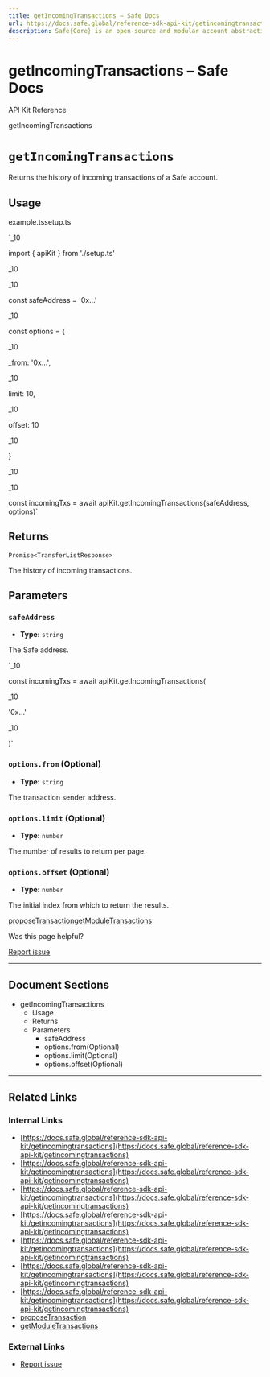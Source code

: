 ```yaml
---
title: getIncomingTransactions – Safe Docs
url: https://docs.safe.global/reference-sdk-api-kit/getincomingtransactions
description: Safe{Core} is an open-source and modular account abstraction stack. Learn about its features and how to use it.
---
```


# getIncomingTransactions – Safe Docs

API Kit Reference

getIncomingTransactions

# `getIncomingTransactions`

Returns the history of incoming transactions of a Safe account.

## Usage



example.tssetup.ts

`_10

import { apiKit } from './setup.ts'

_10

_10

const safeAddress = '0x...'

_10

const options = {

_10

_from: '0x...',

_10

limit: 10,

_10

offset: 10

_10

}

_10

_10

const incomingTxs = await apiKit.getIncomingTransactions(safeAddress, options)`

## Returns

`Promise<TransferListResponse>`

The history of incoming transactions.

## Parameters

### `safeAddress`

- **Type:** `string`

The Safe address.

`_10

const incomingTxs = await apiKit.getIncomingTransactions(

_10

'0x...'

_10

)`

### `options.from` (Optional)

- **Type:** `string`

The transaction sender address.

### `options.limit` (Optional)

- **Type:** `number`

The number of results to return per page.

### `options.offset` (Optional)

- **Type:** `number`

The initial index from which to return the results.

[proposeTransaction](/reference-sdk-api-kit/proposetransaction "proposeTransaction")[getModuleTransactions](/reference-sdk-api-kit/getmoduletransactions "getModuleTransactions")

Was this page helpful?

[Report issue](https://github.com/safe-global/safe-docs/issues/new?assignees=&labels=nextra-feedback&projects=&template=nextra-feedback.yml&title=%5BFeedback%5D+)

---

## Document Sections

- getIncomingTransactions
  - Usage
  - Returns
  - Parameters
    - safeAddress
    - options.from(Optional)
    - options.limit(Optional)
    - options.offset(Optional)

---

## Related Links

### Internal Links

- [https://docs.safe.global/reference-sdk-api-kit/getincomingtransactions](https://docs.safe.global/reference-sdk-api-kit/getincomingtransactions)
- [https://docs.safe.global/reference-sdk-api-kit/getincomingtransactions](https://docs.safe.global/reference-sdk-api-kit/getincomingtransactions)
- [https://docs.safe.global/reference-sdk-api-kit/getincomingtransactions](https://docs.safe.global/reference-sdk-api-kit/getincomingtransactions)
- [https://docs.safe.global/reference-sdk-api-kit/getincomingtransactions](https://docs.safe.global/reference-sdk-api-kit/getincomingtransactions)
- [https://docs.safe.global/reference-sdk-api-kit/getincomingtransactions](https://docs.safe.global/reference-sdk-api-kit/getincomingtransactions)
- [https://docs.safe.global/reference-sdk-api-kit/getincomingtransactions](https://docs.safe.global/reference-sdk-api-kit/getincomingtransactions)
- [https://docs.safe.global/reference-sdk-api-kit/getincomingtransactions](https://docs.safe.global/reference-sdk-api-kit/getincomingtransactions)
- [proposeTransaction](https://docs.safe.global/reference-sdk-api-kit/proposetransaction)
- [getModuleTransactions](https://docs.safe.global/reference-sdk-api-kit/getmoduletransactions)

### External Links

- [Report issue](https://github.com/safe-global/safe-docs/issues/new?assignees=&labels=nextra-feedback&projects=&template=nextra-feedback.yml&title=%5BFeedback%5D+)
